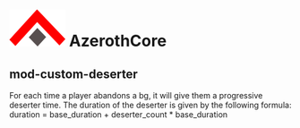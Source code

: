 # ![logo](https://raw.githubusercontent.com/azerothcore/azerothcore.github.io/master/images/logo-github.png) AzerothCore

## mod-custom-deserter

For each time a player abandons a bg, it will give them a progressive deserter time.
The duration of the deserter is given by the following formula:
duration = base_duration + deserter_count * base_duration

